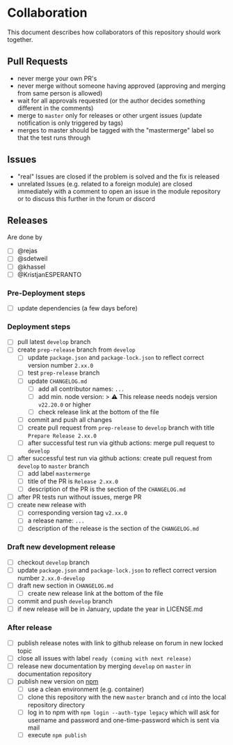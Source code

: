 # Collaboration

This document describes how collaborators of this repository should work together.

## Pull Requests

- never merge your own PR's
- never merge without someone having approved (approving and merging from same person is allowed)
- wait for all approvals requested (or the author decides something different in the comments)
- merge to `master` only for releases or other urgent issues (update notification is only triggered by tags)
- merges to master should be tagged with the "mastermerge" label so that the test runs through

## Issues

- "real" Issues are closed if the problem is solved and the fix is released
- unrelated Issues (e.g. related to a foreign module) are closed immediately with a comment to open an issue in the module repository or to discuss this further in the forum or discord

## Releases

Are done by

- [ ] @rejas
- [ ] @sdetweil
- [ ] @khassel
- [ ] @KristjanESPERANTO

### Pre-Deployment steps

- [ ] update dependencies (a few days before)

### Deployment steps

- [ ] pull latest `develop` branch
- [ ] create `prep-release` branch from `develop`
  - [ ] update `package.json` and `package-lock.json` to reflect correct version number `2.xx.0`
  - [ ] test `prep-release` branch
  - [ ] update `CHANGELOG.md`
    - [ ] add all contributor names: `...`
    - [ ] add min. node version: > ⚠️ This release needs nodejs version `v22.20.0` or higher
    - [ ] check release link at the bottom of the file
  - [ ] commit and push all changes
  - [ ] create pull request from `prep-release` to `develop` branch with title `Prepare Release 2.xx.0`
  - [ ] after successful test run via github actions: merge pull request to `develop`
- [ ] after successful test run via github actions: create pull request from `develop` to `master` branch
  - [ ] add label `mastermerge`
  - [ ] title of the PR is `Release 2.xx.0`
  - [ ] description of the PR is the section of the `CHANGELOG.md`
- [ ] after PR tests run without issues, merge PR
- [ ] create new release with
  - [ ] corresponding version tag `v2.xx.0`
  - [ ] a release name: `...`
  - [ ] description of the release is the section of the `CHANGELOG.md`

### Draft new development release

- [ ] checkout `develop` branch
- [ ] update `package.json` and `package-lock.json` to reflect correct version number `2.xx.0-develop`
- [ ] draft new section in `CHANGELOG.md`
  - [ ] create new release link at the bottom of the file
- [ ] commit and push `develop` branch
- [ ] if new release will be in January, update the year in LICENSE.md

### After release

- [ ] publish release notes with link to github release on forum in new locked topic
- [ ] close all issues with label `ready (coming with next release)`
- [ ] release new documentation by merging `develop` on `master` in documentation repository
- [ ] publish new version on [npm](https://www.npmjs.com/package/magicmirror)
  - [ ] use a clean environment (e.g. container)
  - [ ] clone this repository with the new `master` branch and `cd` into the local repository directory
  - [ ] log in to npm with `npm login --auth-type legacy` which will ask for username and password and one-time-password which is sent via mail
  - [ ] execute `npm publish`
